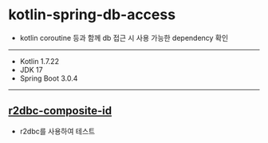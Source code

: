 # kotlin-spring-db-access

- kotlin coroutine 등과 함께 db 접근 시 사용 가능한 dependency 확인

---

- Kotlin 1.7.22
- JDK 17
- Spring Boot 3.0.4

---

## [r2dbc-composite-id](./r2dbc-composite-id)

- r2dbc를 사용하여 테스트
